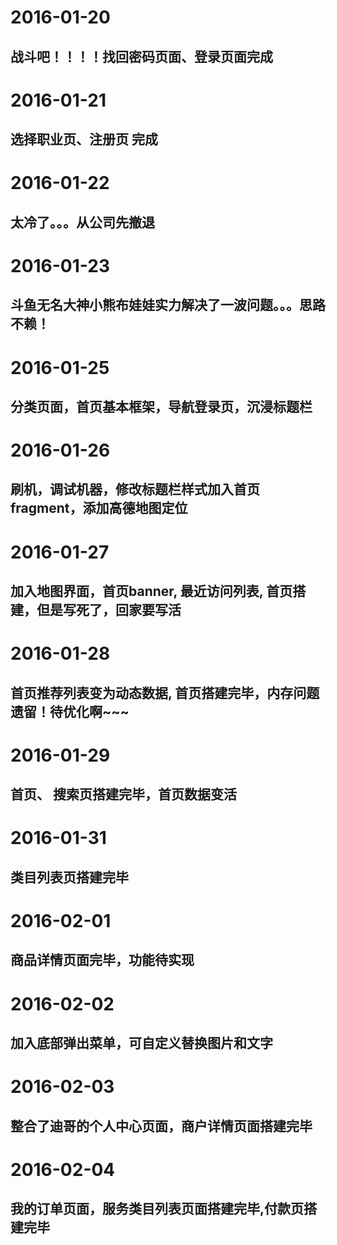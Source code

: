 # 2016-01-20
## 战斗吧！！！！找回密码页面、登录页面完成
# 2016-01-21
## 选择职业页、注册页 完成
# 2016-01-22
## 太冷了。。。从公司先撤退
# 2016-01-23
## 斗鱼无名大神小熊布娃娃实力解决了一波问题。。。思路不赖！
# 2016-01-25
##  分类页面，首页基本框架，导航登录页，沉浸标题栏
# 2016-01-26
##  刷机，调试机器，修改标题栏样式加入首页fragment，添加高德地图定位
# 2016-01-27
##  加入地图界面，首页banner, 最近访问列表, 首页搭建，但是写死了，回家要写活
# 2016-01-28
##  首页推荐列表变为动态数据, 首页搭建完毕，内存问题遗留！待优化啊~~~
# 2016-01-29
## 首页、 搜索页搭建完毕，首页数据变活
# 2016-01-31
## 类目列表页搭建完毕
# 2016-02-01
## 商品详情页面完毕，功能待实现
# 2016-02-02
## 加入底部弹出菜单，可自定义替换图片和文字
# 2016-02-03
## 整合了迪哥的个人中心页面，商户详情页面搭建完毕
# 2016-02-04
## 我的订单页面，服务类目列表页面搭建完毕,付款页搭建完毕